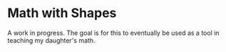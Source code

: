 # Math with Shapes

A work in progress. The goal is for this to eventually be used as a tool in teaching my daughter's math.